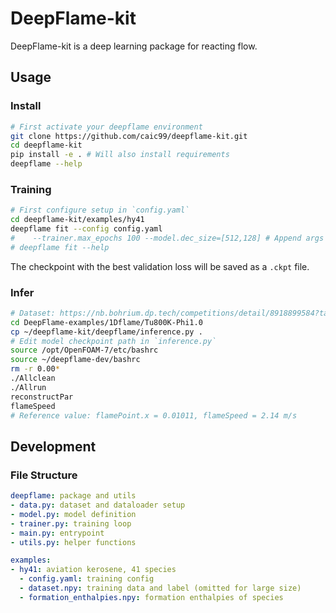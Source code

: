 # DeepFlame-kit
DeepFlame-kit is a deep learning package for reacting flow.

## Usage
### Install

```bash
# First activate your deepflame environment
git clone https://github.com/caic99/deepflame-kit.git
cd deepflame-kit
pip install -e . # Will also install requirements
deepflame --help
```

### Training

```bash
# First configure setup in `config.yaml`
cd deepflame-kit/examples/hy41
deepflame fit --config config.yaml
#    --trainer.max_epochs 100 --model.dec_size=[512,128] # Append args if needed
# deepflame fit --help
```

The checkpoint with the best validation loss will be saved as a `.ckpt` file.

### Infer

```bash
# Dataset: https://nb.bohrium.dp.tech/competitions/detail/8918899584?tab=datasets
cd DeepFlame-examples/1Dflame/Tu800K-Phi1.0
cp ~/deepflame-kit/deepflame/inference.py .
# Edit model checkpoint path in `inference.py`
source /opt/OpenFOAM-7/etc/bashrc
source ~/deepflame-dev/bashrc
rm -r 0.00*
./Allclean
./Allrun
reconstructPar
flameSpeed
# Reference value: flamePoint.x = 0.01011, flameSpeed = 2.14 m/s
```

## Development
### File Structure

```yaml
deepflame: package and utils
- data.py: dataset and dataloader setup
- model.py: model definition
- trainer.py: training loop
- main.py: entrypoint
- utils.py: helper functions

examples:
- hy41: aviation kerosene, 41 species
  - config.yaml: training config
  - dataset.npy: training data and label (omitted for large size)
  - formation_enthalpies.npy: formation enthalpies of species
```
